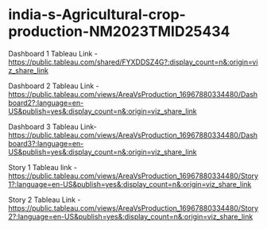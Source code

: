 # india-s-Agricultural-crop-production-NM2023TMID25434

Dashboard 1 Tableau Link - https://public.tableau.com/shared/FYXDDSZ4G?:display_count=n&:origin=viz_share_link


Dashboard 2 Tableau Link - https://public.tableau.com/views/AreaVsProduction_16967880334480/Dashboard2?:language=en-US&publish=yes&:display_count=n&:origin=viz_share_link


Dashboard 3 Tableau Link- https://public.tableau.com/views/AreaVsProduction_16967880334480/Dashboard3?:language=en-US&publish=yes&:display_count=n&:origin=viz_share_link


Story 1 Tableau link - https://public.tableau.com/views/AreaVsProduction_16967880334480/Story1?:language=en-US&publish=yes&:display_count=n&:origin=viz_share_link


Story 2 Tableau Link - https://public.tableau.com/views/AreaVsProduction_16967880334480/Story2?:language=en-US&publish=yes&:display_count=n&:origin=viz_share_link
